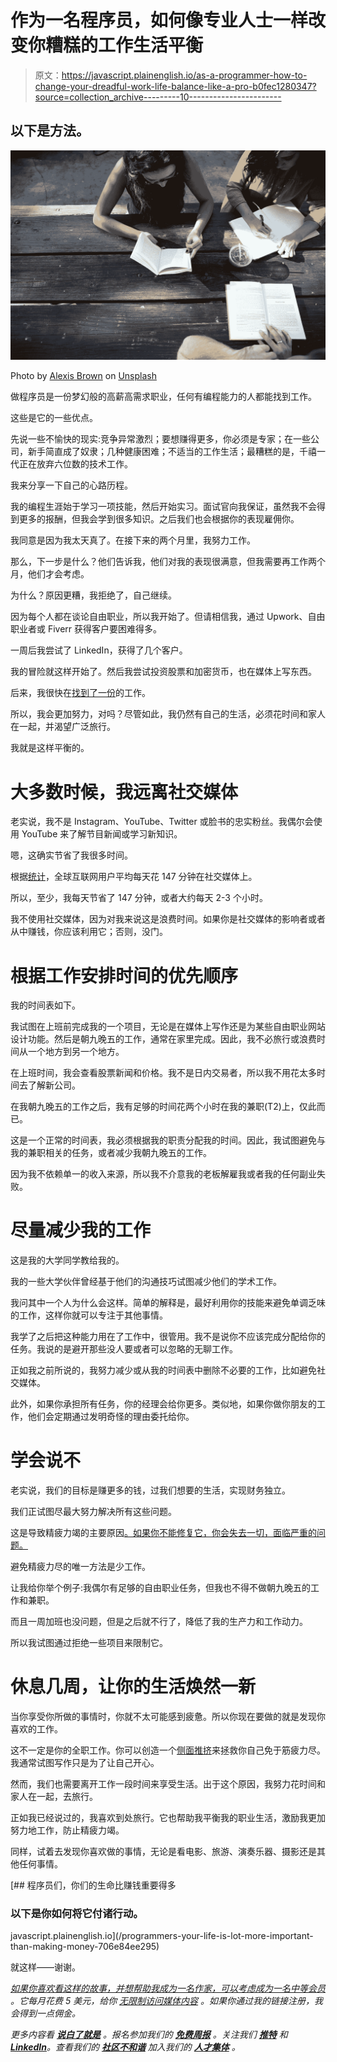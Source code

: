 # 作为一名程序员，如何像专业人士一样改变你糟糕的工作生活平衡

> 原文：<https://javascript.plainenglish.io/as-a-programmer-how-to-change-your-dreadful-work-life-balance-like-a-pro-b0fec1280347?source=collection_archive---------10----------------------->

## 以下是方法。

![](img/f91731e7c00eb9cb6a4693c393c51eb6.png)

Photo by [Alexis Brown](https://unsplash.com/@alexisrbrown?utm_source=medium&utm_medium=referral) on [Unsplash](https://unsplash.com?utm_source=medium&utm_medium=referral)

做程序员是一份梦幻般的高薪高需求职业，任何有编程能力的人都能找到工作。

这些是它的一些优点。

先说一些不愉快的现实:竞争异常激烈；要想赚得更多，你必须是专家；在一些公司，新手简直成了奴隶；几种健康困难；不适当的工作生活；最糟糕的是，千禧一代正在放弃六位数的技术工作。

我来分享一下自己的心路历程。

我的编程生涯始于学习一项技能，然后开始实习。面试官向我保证，虽然我不会得到更多的报酬，但我会学到很多知识。之后我们也会根据你的表现雇佣你。

我同意是因为我太天真了。在接下来的两个月里，我努力工作。

那么，下一步是什么？他们告诉我，他们对我的表现很满意，但我需要再工作两个月，他们才会考虑。

为什么？原因更糟，我拒绝了，自己继续。

因为每个人都在谈论自由职业，所以我开始了。但请相信我，通过 Upwork、自由职业者或 Fiverr 获得客户要困难得多。

一周后我尝试了 LinkedIn，获得了几个客户。

我的冒险就这样开始了。然后我尝试投资股票和加密货币，也在媒体上写东西。

后来，我很快在[找到了一份](/how-to-land-your-next-job-as-a-programmer-for-sure-cde24c42a923)的工作。

所以，我会更加努力，对吗？尽管如此，我仍然有自己的生活，必须花时间和家人在一起，并渴望广泛旅行。

我就是这样平衡的。

# 大多数时候，我远离社交媒体

老实说，我不是 Instagram、YouTube、Twitter 或脸书的忠实粉丝。我偶尔会使用 YouTube 来了解节目新闻或学习新知识。

嗯，这确实节省了我很多时间。

根据[统计](https://www.statista.com/statistics/433871/daily-social-media-usage-worldwide/)，全球互联网用户平均每天花 147 分钟在社交媒体上。

所以，至少，我每天节省了 147 分钟，或者大约每天 2-3 个小时。

我不使用社交媒体，因为对我来说这是浪费时间。如果你是社交媒体的影响者或者从中赚钱，你应该利用它；否则，没门。

# 根据工作安排时间的优先顺序

我的时间表如下。

我试图在上班前完成我的一个项目，无论是在媒体上写作还是为某些自由职业网站设计功能。然后是朝九晚五的工作，通常在家里完成。因此，我不必旅行或浪费时间从一个地方到另一个地方。

在上班时间，我会查看股票新闻和价格。我不是日内交易者，所以我不用花太多时间去了解新公司。

在我朝九晚五的工作之后，我有足够的时间花两个小时在我的兼职(T2)上，仅此而已。

这是一个正常的时间表，我必须根据我的职责分配我的时间。因此，我试图避免与我的兼职相关的任务，或者减少我朝九晚五的工作。

因为我不依赖单一的收入来源，所以我不介意我的老板解雇我或者我的任何副业失败。

# 尽量减少我的工作

这是我的大学同学教给我的。

我的一些大学伙伴曾经基于他们的沟通技巧试图减少他们的学术工作。

我问其中一个人为什么会这样。简单的解释是，最好利用你的技能来避免单调乏味的工作，这样你就可以专注于其他事情。

我学了之后把这种能力用在了工作中，很管用。我不是说你不应该完成分配给你的任务。我说的是避开那些没人要或者可以忽略的无聊工作。

正如我之前所说的，我努力减少或从我的时间表中删除不必要的工作，比如避免社交媒体。

此外，如果你承担所有任务，你的经理会给你更多。类似地，如果你做你朋友的工作，他们会定期通过发明奇怪的理由委托给你。

# 学会说不

老实说，我们的目标是赚更多的钱，过我们想要的生活，实现财务独立。

我们正试图尽最大努力解决所有这些问题。

这是导致精疲力竭的主要原因[。如果你不能修复它，你会失去一切，面临严重的问题。](/how-to-stay-insanely-motivated-throughout-your-programming-career-b6bd51c5775b)

避免精疲力尽的唯一方法是少工作。

让我给你举个例子:我偶尔有足够的自由职业任务，但我也不得不做朝九晚五的工作和兼职。

而且一周加班也没问题，但是之后就不行了，降低了我的生产力和工作动力。

所以我试图通过拒绝一些项目来限制它。

# 休息几周，让你的生活焕然一新

当你享受你所做的事情时，你就不太可能感到疲惫。所以你现在要做的就是发现你喜欢的工作。

这不一定是你的全职工作。你可以创造一个[侧面推挤](/how-to-make-an-extra-500-every-month-with-this-easy-side-hustle-bac6fd48cdfe)来拯救你自己免于筋疲力尽。我通常试图写作只是为了让自己开心。

然而，我们也需要离开工作一段时间来享受生活。出于这个原因，我努力花时间和家人在一起，去旅行。

正如我已经说过的，我喜欢到处旅行。它也帮助我平衡我的职业生活，激励我更加努力地工作，防止精疲力竭。

同样，试着去发现你喜欢做的事情，无论是看电影、旅游、演奏乐器、摄影还是其他任何事情。

[](/programmers-your-life-is-lot-more-important-than-making-money-706e84ee295) [## 程序员们，你们的生命比赚钱重要得多

### 以下是你如何将它付诸行动。

javascript.plainenglish.io](/programmers-your-life-is-lot-more-important-than-making-money-706e84ee295) 

就这样——谢谢。

[*如果你喜欢看这样的故事，并想帮助我成为一名作家，可以考虑成为一名中等会员*](https://nitinfab.medium.com/membership) *。它每月花费 5 美元，给你* [*无限制访问媒体内容*](https://nitinfab.medium.com/membership) *。如果你通过我的链接注册，我会得到一点佣金。*

*更多内容看* [***说白了就是***](https://plainenglish.io/) *。报名参加我们的* [***免费周报***](http://newsletter.plainenglish.io/) *。关注我们* [***推特***](https://twitter.com/inPlainEngHQ) *和*[***LinkedIn***](https://www.linkedin.com/company/inplainenglish/)*。查看我们的* [***社区不和谐***](https://discord.gg/GtDtUAvyhW) *加入我们的* [***人才集体***](https://inplainenglish.pallet.com/talent/welcome) *。*